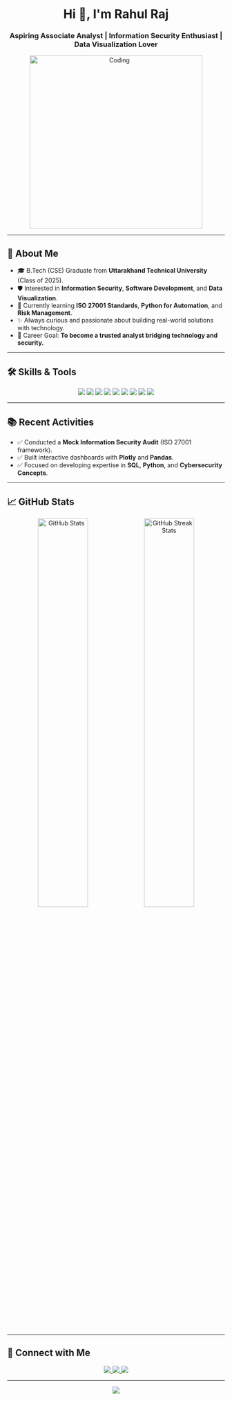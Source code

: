 <h1 align="center">Hi 👋, I'm Rahul Raj</h1>
<h3 align="center">Aspiring Associate Analyst | Information Security Enthusiast | Data Visualization Lover</h3>

<p align="center">
  <img src="https://imgur.com/a/iCK3iE1" alt="Coding" width="400"/>
</p>


  


---

## 🚀 About Me
- 🎓 B.Tech (CSE) Graduate from **Uttarakhand Technical University** (Class of 2025).
- 🛡️ Interested in **Information Security**, **Software Development**, and **Data Visualization**.
- 🌱 Currently learning **ISO 27001 Standards**, **Python for Automation**, and **Risk Management**.
- ✨ Always curious and passionate about building real-world solutions with technology.
- 🎯 Career Goal: **To become a trusted analyst bridging technology and security.**

---

## 🛠️ Skills & Tools
<p align="center">
  <img src="https://img.shields.io/badge/Python-3776AB?style=for-the-badge&logo=python&logoColor=white"/>
  <img src="https://img.shields.io/badge/SQL-336791?style=for-the-badge&logo=postgresql&logoColor=white"/>
  <img src="https://img.shields.io/badge/ISO%2027001-Audit-blue?style=for-the-badge"/>
  <img src="https://img.shields.io/badge/Plotly-3F4F75?style=for-the-badge&logo=plotly&logoColor=white"/>
  <img src="https://img.shields.io/badge/Pandas-150458?style=for-the-badge&logo=pandas&logoColor=white"/>
  <img src="https://img.shields.io/badge/HTML5-E34F26?style=for-the-badge&logo=html5&logoColor=white"/>
  <img src="https://img.shields.io/badge/CSS3-1572B6?style=for-the-badge&logo=css3&logoColor=white"/>
  <img src="https://img.shields.io/badge/Git-F05032?style=for-the-badge&logo=git&logoColor=white"/>
  <img src="https://img.shields.io/badge/GitHub-181717?style=for-the-badge&logo=github"/>
</p>

---

## 📚 Recent Activities
- ✅ Conducted a **Mock Information Security Audit** (ISO 27001 framework).
- ✅ Built interactive dashboards with **Plotly** and **Pandas**.
- ✅ Focused on developing expertise in **SQL**, **Python**, and **Cybersecurity Concepts**.

---

## 📈 GitHub Stats
<p align="center">
  <img src="https://github-readme-stats.vercel.app/api?username=rawhool27&show_icons=true&theme=tokyonight" width="48%" alt="GitHub Stats" />
  <img src="https://github-readme-streak-stats.herokuapp.com/?user=rawhool27&theme=tokyonight" width="48%" alt="GitHub Streak Stats" />
</p>

---

## 🤝 Connect with Me
<p align="center">
  <a href="mailto:rahul.raj@example.com">
    <img src="https://img.shields.io/badge/Email-D14836?style=for-the-badge&logo=gmail&logoColor=white"/>
  </a>
  <a href="https://linkedin.com/in/rahulraj1701" target="_blank">
    <img src="https://img.shields.io/badge/LinkedIn-blue?style=for-the-badge&logo=linkedin&logoColor=white"/>
  </a>
  <a href="https://yourportfolio.com" target="_blank">
    <img src="https://img.shields.io/badge/Portfolio-121212?style=for-the-badge&logo=github&logoColor=white"/>
  </a>
</p>

---

<p align="center">
  <img src="https://capsule-render.vercel.app/api?type=waving&color=0A66C2&height=120&section=footer"/>
</p>
